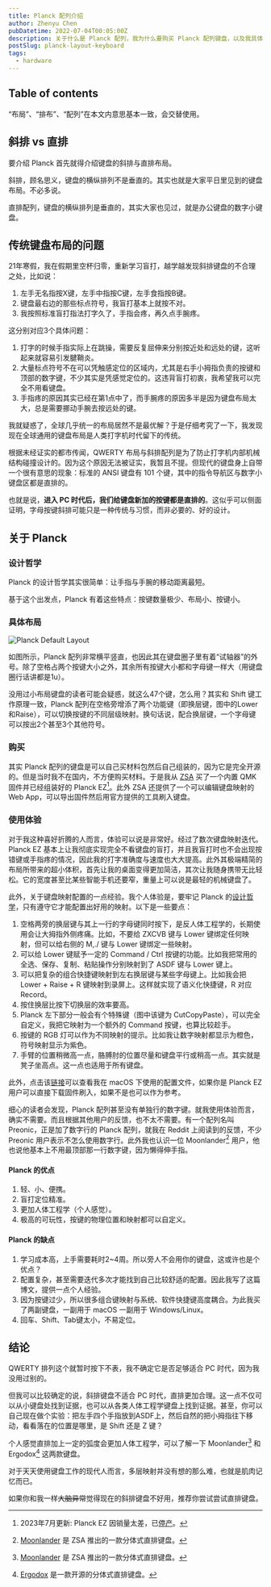 ```yaml
---
title: Planck 配列介绍
author: Zhenyu Chen
pubDatetime: 2022-07-04T00:05:00Z
description: 关于什么是 Planck 配列，我为什么要购买 Planck 配列键盘，以及我具体的使用体验。
postSlug: planck-layout-keyboard
tags:
  - hardware
---
```


## Table of contents

“布局”、“排布”、“配列”在本文内意思基本一致，会交替使用。

## 斜排 vs 直排

要介绍 Planck 首先就得介绍键盘的斜排与直排布局。

斜排，顾名思义，键盘的横纵排列不是垂直的。其实也就是大家平日里见到的键盘布局。不必多说。

直排配列，键盘的横纵排列是垂直的，其实大家也见过，就是办公键盘的数字小键盘。

## 传统键盘布局的问题

21年寒假，我在假期里空杯归零，重新学习盲打，越学越发现斜排键盘的不合理之处，比如说：

1. 左手无名指按X键，左手中指按C键，左手食指按B键。
2. 键盘最右边的那些标点符号，我盲打基本上就按不对。
3. 我按照标准盲打指法打字久了，手指会疼，再久点手腕疼。

这分别对应3个具体问题：

1. 打字的时候手指实际上在跳操，需要反复屈伸来分别按近处和远处的键，这听起来就容易引发腱鞘炎。
2. 大量标点符号不在可以凭触感定位的区域内，尤其是右手小拇指负责的按键和顶部的数字键，不少其实是凭感觉定位的。这违背盲打初衷，我希望我可以完全不用看键盘。
3. 手指疼的原因其实已经在第1点中了，而手腕疼的原因多半是因为键盘布局太大，总是需要挪动手腕去按远处的键。

我就疑惑了，全球几乎统一的布局居然不是最优解？于是仔细考究了一下，我发现现在全球通用的键盘布局是人类打字机时代留下的传统。

根据未经证实的都市传闻，QWERTY 布局与斜排配列是为了防止打字机内部机械结构碰撞设计的。因为这个原因无法被证实，我暂且不提。但现代的键盘身上自带一个很有意思的现象：标准的 ANSI 键盘有 101 个键，其中的指令导航区与数字小键盘区都是直排的。

也就是说，**进入 PC 时代后，我们给键盘新加的按键都是直排的**。这似乎可以侧面证明，字母按键斜排可能只是一种传统与习惯，而非必要的、好的设计。

## 关于 Planck

### 设计哲学

Planck 的设计哲学其实很简单：让手指与手腕的移动距离最短。

基于这个出发点，Planck 有着这些特点：按键数量极少、布局小、按键小。

### 具体布局

![Planck Default Layout](@assets/images/planck-layout.png)

如图所示，Planck 配列非常横平竖直，也因此其在键盘圈子里有着“试轴器”的外号。除了空格占两个按键大小之外，其余所有按键大小都和字母键一样大（用键盘圈行话讲都是1u）。

没用过小布局键盘的读者可能会疑惑，就这么47个键，怎么用？其实和 Shift 键工作原理一致，Planck 配列在空格旁增添了两个功能键（即换层键，图中的Lower和Raise），可以切换按键的不同层级映射。换句话说，配合换层键，一个字母键可以按出2个甚至3个其他符号。

### 购买

其实 Planck 配列的键盘是可以自己买材料包然后自己组装的，因为它是完全开源的。但是当时我不在国内，不方便购买材料。于是我从 [ZSA](https://zsa.io) 买了一个内置 QMK 固件并已经组装好的 Planck EZ[^1]。此外 ZSA 还提供了一个可以编辑键盘映射的 Web App，可以导出固件然后用官方提供的工具刷入键盘。

[^1]: 2023年7月更新: Planck EZ 因销量太差，已[停产](https://blog.zsa.io/2307-goodbye-planck-ez/)。

### 使用体验

对于我这种喜好折腾的人而言，体验可以说是非常好。经过了数次键盘映射迭代。Planck EZ 基本上让我彻底实现完全不看键盘的盲打，并且我盲打时也不会出现按错键或手指疼的情况，因此我的打字准确度与速度也大大提高。此外其极端精简的布局所带来的超小体积，首先让我的桌面变得更加简洁，其次让我随身携带无比轻松。它的宽度甚至比某些智能手机还要窄，重量上可以说是最轻的机械键盘了。

此外，关于键盘映射配置的一点经验。我个人体验是，要牢记 Planck 的[设计哲学](#设计哲学)，只有遵守它才能配置出好用的映射。以下是一些要点：

1. 空格两旁的换层键与其上一行的字母键同时按下，是反人体工程学的，长期使用会让大拇指外侧疼痛。比如，不要给 ZXCVB 键与 Lower 键绑定任何映射，但可以给右侧的 M,./ 键与 Lower 键绑定一些映射。
2. 可以给 Lower 键赋予一定的 Command / Ctrl 按键的功能。比如我把常用的全选、保存、复制、粘贴操作分别映射到了 ASDF 键与 Lower 键上。
3. 可以把复杂的组合快捷键映射到左右换层键与某些字母键上。比如我会把 Lower + Raise + R 键映射到录屏上。这样就实现了语义化快捷键，R 对应 Record。
4. 按住换层比按下切换层的效率要高。
5. Planck 左下部分一般会有个特殊键（图中该键为 CutCopyPaste），可以完全自定义，我把它映射为一个额外的 Command 按键，也算比较趁手。
6. 按键的 RGB 灯可以作为不同映射的提示。比如我让数字映射都显示为橙色，符号映射显示为紫色。
7. 手臂的位置稍微高一点，胳膊肘的位置尽量和键盘平行或稍高一点。其实就是凳子坐高点。这一点也适用于所有键盘。

此外，点击该[链接](https://configure.zsa.io/planck-ez/layouts/nJ5nx/nVOVG/0)可以查看我在 macOS 下使用的配置文件，如果你是 Planck EZ 用户可以直接下载固件刷入，如果不是也可以作为参考。

细心的读者会发现，Planck 配列甚至没有单独行的数字键。就我使用体验而言，确实不需要。而且根据其他用户的反馈，也不太不需要。有一个配列名叫 Preonic，正是加了数字行的 Planck 配列，就我在 Reddit 上阅读到的反馈，不少 Preonic 用户表示不怎么使用数字行。此外我也认识一位 Moonlander[^2] 用户，他也说他基本上不用最顶部那一行数字键，因为懒得伸手指。

[^2]: [Moonlander](https://www.zsa.io/moonlander/) 是 ZSA 推出的一款分体式直排键盘。

#### Planck 的优点

1. 轻、小、便携。
2. 盲打定位精准。
3. 更加人体工程学（个人感觉）。
4. 极高的可玩性，按键的物理位置和映射都可以自定义。

#### Planck 的缺点

1. 学习成本高，上手需要耗时2~4周。所以旁人不会用你的键盘，这或许也是个优点？
2. 配置复杂，甚至需要迭代多次才能找到自己比较舒适的配置。因此我写了这篇博文，提供一点个人经验。
3. 因为按键过少，所以很多组合键映射与系统、软件快捷键高度耦合。为此我买了两副键盘，一副用于 macOS 一副用于 Windows/Linux。
4. 回车、Shift、Tab键太小，不易定位。

## 结论

QWERTY 排列这个就暂时按下不表，我不确定它是否足够适合 PC 时代，因为我没用过别的。

但我可以比较确定的说，斜排键盘不适合 PC 时代，直排更加合理。这一点不仅可以从小键盘处找到证据，也可以从各类人体工程学键盘上找到证据。甚至，你可以自己现在做个实验：把左手四个手指放到ASDF上，然后自然的把小拇指往下移动，看看落在的位置是哪里，是 Shift 还是 Z 键？

个人感觉直排加上一定的弧度会更加人体工程学，可以了解一下 Moonlander[^2] 和 Ergodox[^3] 这两款键盘。

[^3]: [Ergodox](https://www.ergodox.io/) 是一款开源的分体式直排键盘。

对于天天使用键盘工作的现代人而言，多层映射并没有想的那么难，也就是肌肉记忆而已。

如果你和我一样~~大脑异常~~觉得现在的斜排键盘不好用，推荐你尝试尝试直排键盘。
